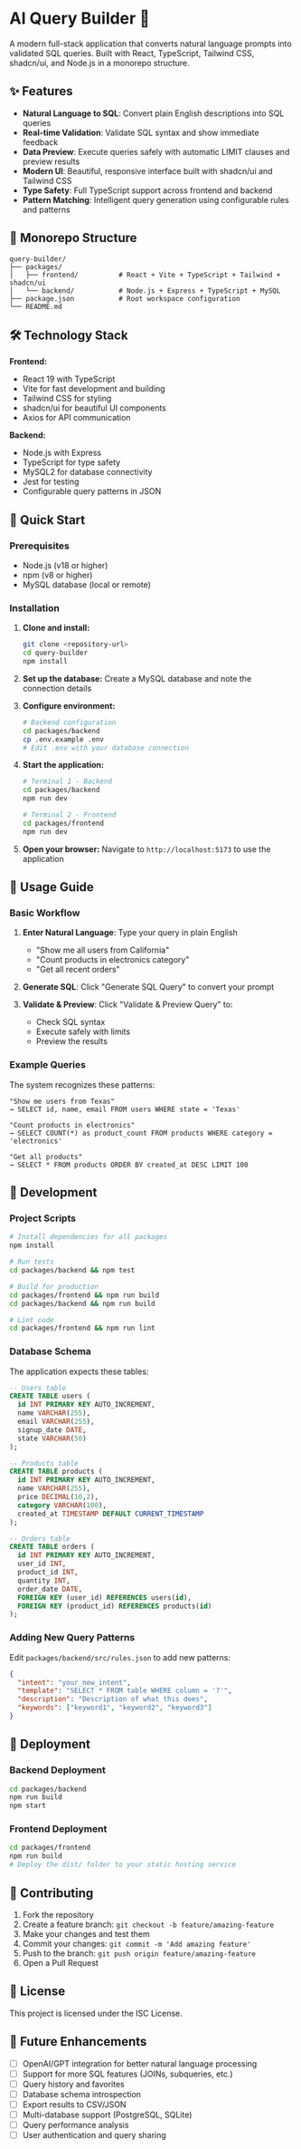 # AI Query Builder 🚀

A modern full-stack application that converts natural language prompts into validated SQL queries. Built with React, TypeScript, Tailwind CSS, shadcn/ui, and Node.js in a monorepo structure.

## ✨ Features

- **Natural Language to SQL**: Convert plain English descriptions into SQL queries
- **Real-time Validation**: Validate SQL syntax and show immediate feedback
- **Data Preview**: Execute queries safely with automatic LIMIT clauses and preview results
- **Modern UI**: Beautiful, responsive interface built with shadcn/ui and Tailwind CSS
- **Type Safety**: Full TypeScript support across frontend and backend
- **Pattern Matching**: Intelligent query generation using configurable rules and patterns

## 📁 Monorepo Structure

```
query-builder/
├── packages/
│   ├── frontend/          # React + Vite + TypeScript + Tailwind + shadcn/ui
│   └── backend/           # Node.js + Express + TypeScript + MySQL
├── package.json           # Root workspace configuration
└── README.md
```

## 🛠 Technology Stack

**Frontend:**
- React 19 with TypeScript
- Vite for fast development and building
- Tailwind CSS for styling
- shadcn/ui for beautiful UI components
- Axios for API communication

**Backend:**
- Node.js with Express
- TypeScript for type safety
- MySQL2 for database connectivity
- Jest for testing
- Configurable query patterns in JSON

## 🚀 Quick Start

### Prerequisites

- Node.js (v18 or higher)
- npm (v8 or higher)
- MySQL database (local or remote)

### Installation

1. **Clone and install:**
   ```bash
   git clone <repository-url>
   cd query-builder
   npm install
   ```

2. **Set up the database:**
   Create a MySQL database and note the connection details

3. **Configure environment:**
   ```bash
   # Backend configuration
   cd packages/backend
   cp .env.example .env
   # Edit .env with your database connection
   ```

4. **Start the application:**
   ```bash
   # Terminal 1 - Backend
   cd packages/backend
   npm run dev

   # Terminal 2 - Frontend  
   cd packages/frontend
   npm run dev
   ```

5. **Open your browser:**
   Navigate to `http://localhost:5173` to use the application

## 📖 Usage Guide

### Basic Workflow

1. **Enter Natural Language**: Type your query in plain English
   - "Show me all users from California"
   - "Count products in electronics category"
   - "Get all recent orders"

2. **Generate SQL**: Click "Generate SQL Query" to convert your prompt

3. **Validate & Preview**: Click "Validate & Preview Query" to:
   - Check SQL syntax
   - Execute safely with limits
   - Preview the results

### Example Queries

The system recognizes these patterns:

```
"Show me users from Texas"
→ SELECT id, name, email FROM users WHERE state = 'Texas'

"Count products in electronics"  
→ SELECT COUNT(*) as product_count FROM products WHERE category = 'electronics'

"Get all products"
→ SELECT * FROM products ORDER BY created_at DESC LIMIT 100
```

## 🔧 Development

### Project Scripts

```bash
# Install dependencies for all packages
npm install

# Run tests
cd packages/backend && npm test

# Build for production
cd packages/frontend && npm run build
cd packages/backend && npm run build

# Lint code
cd packages/frontend && npm run lint
```

### Database Schema

The application expects these tables:

```sql
-- Users table
CREATE TABLE users (
  id INT PRIMARY KEY AUTO_INCREMENT,
  name VARCHAR(255),
  email VARCHAR(255),
  signup_date DATE,
  state VARCHAR(50)
);

-- Products table
CREATE TABLE products (
  id INT PRIMARY KEY AUTO_INCREMENT,
  name VARCHAR(255),
  price DECIMAL(10,2),
  category VARCHAR(100),
  created_at TIMESTAMP DEFAULT CURRENT_TIMESTAMP
);

-- Orders table  
CREATE TABLE orders (
  id INT PRIMARY KEY AUTO_INCREMENT,
  user_id INT,
  product_id INT,
  quantity INT,
  order_date DATE,
  FOREIGN KEY (user_id) REFERENCES users(id),
  FOREIGN KEY (product_id) REFERENCES products(id)
);
```

### Adding New Query Patterns

Edit `packages/backend/src/rules.json` to add new patterns:

```json
{
  "intent": "your_new_intent",
  "template": "SELECT * FROM table WHERE column = '?'",
  "description": "Description of what this does",
  "keywords": ["keyword1", "keyword2", "keyword3"]
}
```

## 🚀 Deployment

### Backend Deployment
```bash
cd packages/backend
npm run build
npm start
```

### Frontend Deployment
```bash
cd packages/frontend
npm run build
# Deploy the dist/ folder to your static hosting service
```

## 🤝 Contributing

1. Fork the repository
2. Create a feature branch: `git checkout -b feature/amazing-feature`
3. Make your changes and test them
4. Commit your changes: `git commit -m 'Add amazing feature'`
5. Push to the branch: `git push origin feature/amazing-feature`
6. Open a Pull Request

## 📝 License

This project is licensed under the ISC License.

## 🔮 Future Enhancements

- [ ] OpenAI/GPT integration for better natural language processing
- [ ] Support for more SQL features (JOINs, subqueries, etc.)
- [ ] Query history and favorites
- [ ] Database schema introspection
- [ ] Export results to CSV/JSON
- [ ] Multi-database support (PostgreSQL, SQLite)
- [ ] Query performance analysis
- [ ] User authentication and query sharing
